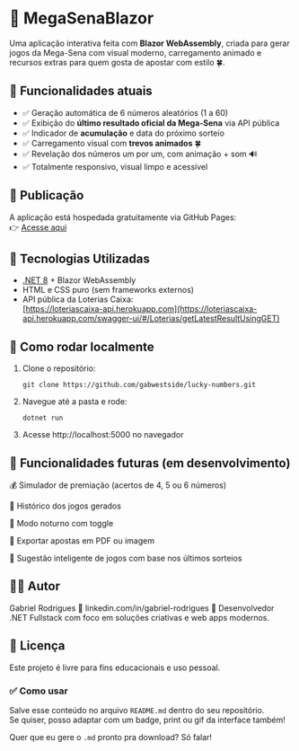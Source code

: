 # 🎯 MegaSenaBlazor

Uma aplicação interativa feita com **Blazor WebAssembly**, criada para gerar jogos da Mega-Sena com visual moderno, carregamento animado e recursos extras para quem gosta de apostar com estilo 🍀.

## 🔮 Funcionalidades atuais

- ✅ Geração automática de 6 números aleatórios (1 a 60)
- ✅ Exibição do **último resultado oficial da Mega-Sena** via API pública
- ✅ Indicador de **acumulação** e data do próximo sorteio
- ✅ Carregamento visual com **trevos animados** 🍀
- ✅ Revelação dos números um por um, com animação + som 🔊
- ✅ Totalmente responsivo, visual limpo e acessível

## 🚀 Publicação

A aplicação está hospedada gratuitamente via GitHub Pages:  
👉 [Acesse aqui](https://gabwestside.github.io/lucky-numbers/)


## 🧱 Tecnologias Utilizadas

- [.NET 8](https://dotnet.microsoft.com/) + Blazor WebAssembly
- HTML e CSS puro (sem frameworks externos)
- API pública da Loterias Caixa:  
  [https://loteriascaixa-api.herokuapp.com](https://loteriascaixa-api.herokuapp.com/swagger-ui/#/Loterias/getLatestResultUsingGET)

## 🔧 Como rodar localmente

1. Clone o repositório:
   ```
   git clone https://github.com/gabwestside/lucky-numbers.git
   ```
2. Navegue até a pasta e rode:
   ```
   dotnet run
   ```

3. Acesse http://localhost:5000 no navegador

## 📌 Funcionalidades futuras (em desenvolvimento)

💰 Simulador de premiação (acertos de 4, 5 ou 6 números)

📂 Histórico dos jogos gerados

🌙 Modo noturno com toggle

📄 Exportar apostas em PDF ou imagem

🧠 Sugestão inteligente de jogos com base nos últimos sorteios

## 🧑‍💻 Autor

Gabriel Rodrigues
🔗 linkedin.com/in/gabriel-rodrigues
💼 Desenvolvedor .NET Fullstack com foco em soluções criativas e web apps modernos.

## 📄 Licença

Este projeto é livre para fins educacionais e uso pessoal.

### ✅ Como usar

Salve esse conteúdo no arquivo `README.md` dentro do seu repositório.  
Se quiser, posso adaptar com um badge, print ou gif da interface também!

Quer que eu gere o `.md` pronto pra download? Só falar!